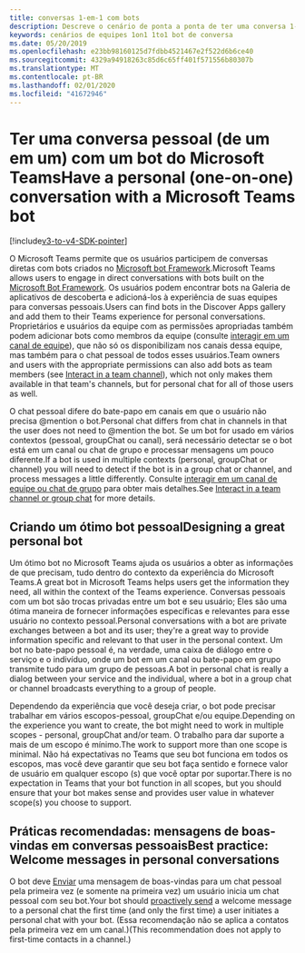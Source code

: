 ```yaml
---
title: conversas 1-em-1 com bots
description: Descreve o cenário de ponta a ponta de ter uma conversa 1-em-1 com um bot no Microsoft Teams
keywords: cenários de equipes 1on1 1to1 bot de conversa
ms.date: 05/20/2019
ms.openlocfilehash: e23bb98160125d7fdbb4521467e2f522d6b6ce40
ms.sourcegitcommit: 4329a94918263c85d6c65ff401f571556b80307b
ms.translationtype: MT
ms.contentlocale: pt-BR
ms.lasthandoff: 02/01/2020
ms.locfileid: "41672946"
---
```

# <a name="have-a-personal-one-on-one-conversation-with-a-microsoft-teams-bot"></a><span data-ttu-id="ce747-104">Ter uma conversa pessoal (de um em um) com um bot do Microsoft Teams</span><span class="sxs-lookup"><span data-stu-id="ce747-104">Have a personal (one-on-one) conversation with a Microsoft Teams bot</span></span>

[!include[v3-to-v4-SDK-pointer](~/includes/v3-to-v4-pointer-bots.md)]

<span data-ttu-id="ce747-105">O Microsoft Teams permite que os usuários participem de conversas diretas com bots criados no [Microsoft bot Framework](/azure/bot-service/?view=azure-bot-service-3.0).</span><span class="sxs-lookup"><span data-stu-id="ce747-105">Microsoft Teams allows users to engage in direct conversations with bots built on the [Microsoft Bot Framework](/azure/bot-service/?view=azure-bot-service-3.0).</span></span> <span data-ttu-id="ce747-106">Os usuários podem encontrar bots na Galeria de aplicativos de descoberta e adicioná-los à experiência de suas equipes para conversas pessoais.</span><span class="sxs-lookup"><span data-stu-id="ce747-106">Users can find bots in the Discover Apps gallery and add them to their Teams experience for personal conversations.</span></span> <span data-ttu-id="ce747-107">Proprietários e usuários da equipe com as permissões apropriadas também podem adicionar bots como membros da equipe (consulte [interagir em um canal de equipe](~/resources/bot-v3/bot-conversations/bots-conv-channel.md)), que não só os disponibilizam nos canais dessa equipe, mas também para o chat pessoal de todos esses usuários.</span><span class="sxs-lookup"><span data-stu-id="ce747-107">Team owners and users with the appropriate permissions can also add bots as team members (see [Interact in a team channel](~/resources/bot-v3/bot-conversations/bots-conv-channel.md)), which not only makes them available in that team's channels, but for personal chat for all of those users as well.</span></span>

<span data-ttu-id="ce747-108">O chat pessoal difere do bate-papo em canais em que o usuário não precisa @mention o bot.</span><span class="sxs-lookup"><span data-stu-id="ce747-108">Personal chat differs from chat in channels in that the user does not need to @mention the bot.</span></span> <span data-ttu-id="ce747-109">Se um bot for usado em vários contextos (pessoal, groupChat ou canal), será necessário detectar se o bot está em um canal ou chat de grupo e processar mensagens um pouco diferente.</span><span class="sxs-lookup"><span data-stu-id="ce747-109">If a bot is used in multiple contexts (personal, groupChat or channel) you will need to detect if the bot is in a group chat or channel, and process messages a little differently.</span></span> <span data-ttu-id="ce747-110">Consulte [interagir em um canal de equipe ou chat de grupo](~/resources/bot-v3/bot-conversations/bots-conv-proactive.md) para obter mais detalhes.</span><span class="sxs-lookup"><span data-stu-id="ce747-110">See [Interact in a team channel or group chat](~/resources/bot-v3/bot-conversations/bots-conv-proactive.md) for more details.</span></span>

## <a name="designing-a-great-personal-bot"></a><span data-ttu-id="ce747-111">Criando um ótimo bot pessoal</span><span class="sxs-lookup"><span data-stu-id="ce747-111">Designing a great personal bot</span></span>

<span data-ttu-id="ce747-112">Um ótimo bot no Microsoft Teams ajuda os usuários a obter as informações de que precisam, tudo dentro do contexto da experiência do Microsoft Teams.</span><span class="sxs-lookup"><span data-stu-id="ce747-112">A great bot in Microsoft Teams helps users get the information they need, all within the context of the Teams experience.</span></span> <span data-ttu-id="ce747-113">Conversas pessoais com um bot são trocas privadas entre um bot e seu usuário; Eles são uma ótima maneira de fornecer informações específicas e relevantes para esse usuário no contexto pessoal.</span><span class="sxs-lookup"><span data-stu-id="ce747-113">Personal conversations with a bot are private exchanges between a bot and its user; they're a great way to provide information specific and relevant to that user in the personal context.</span></span> <span data-ttu-id="ce747-114">Um bot no bate-papo pessoal é, na verdade, uma caixa de diálogo entre o serviço e o indivíduo, onde um bot em um canal ou bate-papo em grupo transmite tudo para um grupo de pessoas.</span><span class="sxs-lookup"><span data-stu-id="ce747-114">A bot in personal chat is really a dialog between your service and the individual, where a bot in a group chat or channel broadcasts everything to a group of people.</span></span>

<span data-ttu-id="ce747-115">Dependendo da experiência que você deseja criar, o bot pode precisar trabalhar em vários escopos-pessoal, groupChat e/ou equipe.</span><span class="sxs-lookup"><span data-stu-id="ce747-115">Depending on the experience you want to create, the bot might need to work in multiple scopes - personal, groupChat and/or team.</span></span> <span data-ttu-id="ce747-116">O trabalho para dar suporte a mais de um escopo é mínimo.</span><span class="sxs-lookup"><span data-stu-id="ce747-116">The work to support more than one scope is minimal.</span></span> <span data-ttu-id="ce747-117">Não há expectativas no Teams que seu bot funciona em todos os escopos, mas você deve garantir que seu bot faça sentido e fornece valor de usuário em qualquer escopo (s) que você optar por suportar.</span><span class="sxs-lookup"><span data-stu-id="ce747-117">There is no expectation in Teams that your bot function in all scopes, but you should ensure that your bot makes sense and provides user value in whatever scope(s) you choose to support.</span></span>

## <a name="best-practice-welcome-messages-in-personal-conversations"></a><span data-ttu-id="ce747-118">Práticas recomendadas: mensagens de boas-vindas em conversas pessoais</span><span class="sxs-lookup"><span data-stu-id="ce747-118">Best practice: Welcome messages in personal conversations</span></span>

<span data-ttu-id="ce747-119">O bot deve [Enviar](~/resources/bot-v3/bot-conversations/bots-conv-proactive.md) uma mensagem de boas-vindas para um chat pessoal pela primeira vez (e somente na primeira vez) um usuário inicia um chat pessoal com seu bot.</span><span class="sxs-lookup"><span data-stu-id="ce747-119">Your bot should [proactively send](~/resources/bot-v3/bot-conversations/bots-conv-proactive.md) a welcome message to a personal chat the first time (and only the first time) a user initiates a personal chat with your bot.</span></span> <span data-ttu-id="ce747-120">(Essa recomendação não se aplica a contatos pela primeira vez em um canal.)</span><span class="sxs-lookup"><span data-stu-id="ce747-120">(This recommendation does not apply to first-time contacts in a channel.)</span></span>
